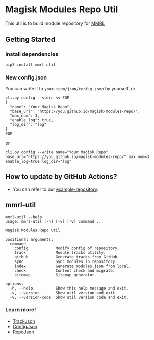 # Magisk Modules Repo Util

This util is to build module repository for [MMRL](https://github.com/DerGoogler/MMRL)

## Getting Started

### Install dependencies

```shell
pip3 install mmrl-util
```

### New config.json

You can write it to `your-repo/json/config.json` by yourself, or

```shell
cli.py config --stdin << EOF
{
  "name": "Your Magisk Repo",
  "base_url": "https://you.github.io/magisk-modules-repo/",
  "max_num": 3,
  "enable_log": true,
  "log_dir": "log"
}
EOF
```

or

```shell
cli.py config --write name="Your Magisk Repo" base_url="https://you.github.io/magisk-modules-repo/" max_num=3 enable_log=true log_dir="log"
```

## How to update by GitHub Actions?

- You can refer to our [example-repository](https://github.com/Googlers-Repo/example-repository).

## mmrl-util

```
mmrl-util --help
usage: mmrl-util [-h] [-v] [-V] command ...

Magisk Modules Repo Util

positional arguments:
  command
    config            Modify config of repository.
    track             Module tracks utility.
    github            Generate tracks from GitHub.
    sync              Sync modules in repository.
    index             Generate modules.json from local.
    check             Content check and migrate.
    sitemap           Sitemap generator.

options:
  -h, --help          Show this help message and exit.
  -v, --version       Show util version and exit.
  -V, --version-code  Show util version code and exit.
```

### Learn more!

- [TrackJson](./track-json)
- [ConfigJson](./config-json)
- [RepoJson](./repo-json)